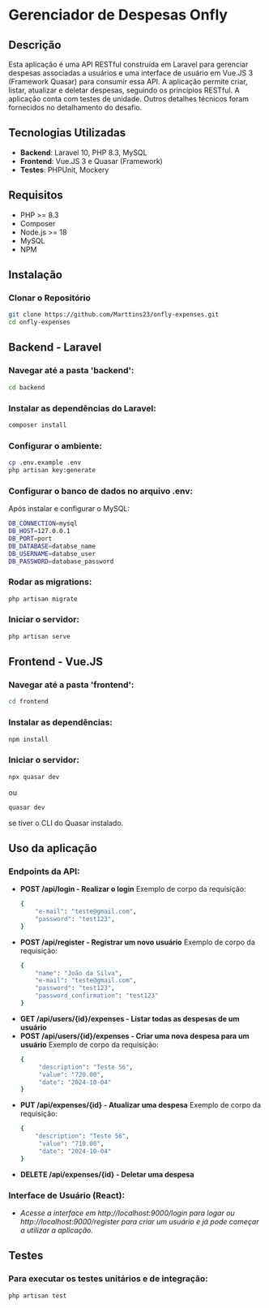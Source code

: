 # Gerenciador de Despesas Onfly

## Descrição
Esta aplicação é uma API RESTful construída em Laravel para gerenciar despesas associadas a usuários e uma interface de usuário em Vue.JS 3 (Framework Quasar) para consumir essa API. A aplicação permite criar, listar, atualizar e deletar despesas, seguindo os princípios RESTful. A aplicação conta com testes de unidade. Outros detalhes técnicos foram fornecidos no detalhamento do desafio.

## Tecnologias Utilizadas

- **Backend**: Laravel 10, PHP 8.3, MySQL
- **Frontend**: Vue.JS 3 e Quasar (Framework)
- **Testes**: PHPUnit, Mockery

## Requisitos
- PHP >= 8.3
- Composer
- Node.js >= 18
- MySQL
- NPM

## Instalação

### Clonar o Repositório
```bash
git clone https://github.com/Marttins23/onfly-expenses.git
cd onfly-expenses
```
## Backend - Laravel

### Navegar até a pasta 'backend':
```bash
cd backend
```

### Instalar as dependências do Laravel:
```bash
composer install
```

### Configurar o ambiente:
```bash
cp .env.example .env
php artisan key:generate
```

### Configurar o banco de dados no arquivo .env:
Após instalar e configurar o MySQL:
```bash
DB_CONNECTION=mysql
DB_HOST=127.0.0.1
DB_PORT=port
DB_DATABASE=databse_name
DB_USERNAME=databse_user
DB_PASSWORD=database_password
```
### Rodar as migrations:
```bash
php artisan migrate
```

### Iniciar o servidor:
```bash
php artisan serve
```
## Frontend - Vue.JS

### Navegar até a pasta 'frontend':
```bash
cd frontend
```

### Instalar as dependências:
```bash
npm install
```

### Iniciar o servidor:
```bash
npx quasar dev
```
ou 
```bash
quasar dev
```
se tiver o CLI do Quasar instalado.

## Uso da aplicação

### Endpoints da API:
 - **POST /api/login - Realizar o login**
   Exemplo de corpo da requisição:
    ```bash
    {
        "e-mail": "teste@gmail.com",
        "password": "test123",
    }
    ```
 - **POST /api/register - Registrar um novo usuário**
   Exemplo de corpo da requisição:
    ```bash
    {
        "name": "João da Silva",
        "e-mail": "teste@gmail.com",
        "password": "test123",
        "password_confirmation": "test123"
    }
    ```
 - **GET /api/users/{id}/expenses - Listar todas as despesas de um usuário**
 - **POST /api/users/{id}/expenses - Criar uma nova despesa para um usuário** 
    Exemplo de corpo da requisição:
    ```bash
    {
         "description": "Teste 56",
         "value": "720.00",
         "date": "2024-10-04"
    }
    ```
 - **PUT /api/expenses/{id} - Atualizar uma despesa**
    Exemplo de corpo da requisição:
    ```bash
    {
        "description": "Teste 56",
         "value": "710.00",
         "date": "2024-10-04"
    }
    ```
 - **DELETE /api/expenses/{id} - Deletar uma despesa**

 ### Interface de Usuário (React):

 - *Acesse a interface em http://localhost:9000/login para logar ou http://localhost:9000/register para criar um usuário e já pode começar a utilizar a aplicação.*

## Testes

### Para executar os testes unitários e de integração:
```bash
php artisan test
```
